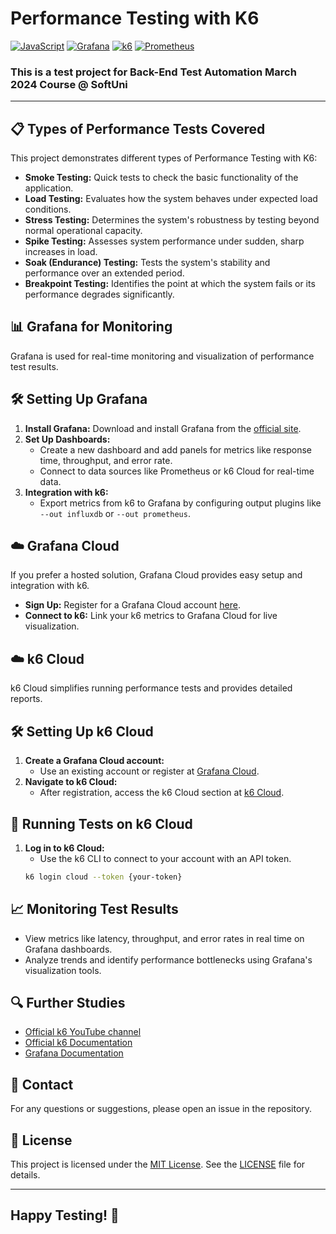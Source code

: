 # Performance Testing with K6
[![JavaScript](https://img.shields.io/badge/Made%20with-JavaScript-F7DF1E.svg)](https://developer.mozilla.org/en-US/docs/Web/JavaScript)
[![Grafana](https://img.shields.io/badge/Monitoring-Grafana-F46800.svg)](https://grafana.com/)
[![k6](https://img.shields.io/badge/Load%20Testing-k6-2E8BC0.svg)](https://k6.io/)
[![Prometheus](https://img.shields.io/badge/Monitoring-Prometheus-E6522C.svg)](https://prometheus.io/)

### This is a test project for **Back-End Test Automation** March 2024 Course @ SoftUni

---

## 📋 Types of Performance Tests Covered
This project demonstrates different types of Performance Testing with K6:

- **Smoke Testing:** Quick tests to check the basic functionality of the application.
- **Load Testing:** Evaluates how the system behaves under expected load conditions.
- **Stress Testing:** Determines the system's robustness by testing beyond normal operational capacity.
- **Spike Testing:** Assesses system performance under sudden, sharp increases in load.
- **Soak (Endurance) Testing:** Tests the system's stability and performance over an extended period.
- **Breakpoint Testing:** Identifies the point at which the system fails or its performance degrades significantly.

## 📊 Grafana for Monitoring
Grafana is used for real-time monitoring and visualization of performance test results.

## 🛠️ Setting Up Grafana
1. **Install Grafana:** Download and install Grafana from the [official site](https://grafana.com/).
2. **Set Up Dashboards:**
   - Create a new dashboard and add panels for metrics like response time, throughput, and error rate.
   - Connect to data sources like Prometheus or k6 Cloud for real-time data.
3. **Integration with k6:**
   - Export metrics from k6 to Grafana by configuring output plugins like `--out influxdb` or `--out prometheus`.

## ☁️ Grafana Cloud
If you prefer a hosted solution, Grafana Cloud provides easy setup and integration with k6.  
- **Sign Up:** Register for a Grafana Cloud account [here](https://grafana.com/products/cloud/).
- **Connect to k6:** Link your k6 metrics to Grafana Cloud for live visualization.

## ☁️ k6 Cloud
k6 Cloud simplifies running performance tests and provides detailed reports.

## 🛠️ Setting Up k6 Cloud
1. **Create a Grafana Cloud account:**
   - Use an existing account or register at [Grafana Cloud](https://grafana.com/products/cloud/).
2. **Navigate to k6 Cloud:**
   - After registration, access the k6 Cloud section at [k6 Cloud](https://grafana.com/products/k6-cloud/).

## 🧪 Running Tests on k6 Cloud
1. **Log in to k6 Cloud:**
   - Use the k6 CLI to connect to your account with an API token.
   ```sh
   k6 login cloud --token {your-token}

## 📈 Monitoring Test Results
- View metrics like latency, throughput, and error rates in real time on Grafana dashboards.  
- Analyze trends and identify performance bottlenecks using Grafana's visualization tools.

## 🔍 Further Studies
- [Official k6 YouTube channel](https://www.youtube.com/c/k6test)  
- [Official k6 Documentation](https://grafana.com/docs/k6/latest/)  
- [Grafana Documentation](https://grafana.com/docs/)

## 🤝 Contact
For any questions or suggestions, please open an issue in the repository.

## 📄 License
This project is licensed under the [MIT License](LICENSE). See the [LICENSE](LICENSE) file for details.

---

## Happy Testing! 🚀

